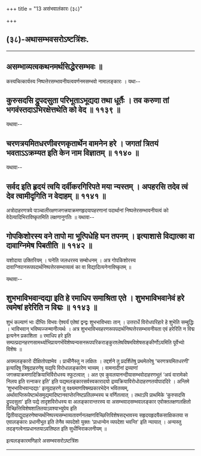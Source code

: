 +++
title = "13 असंभवालंकारः (३८)"

+++


## (३८)-अथासम्भवसरोऽष्टत्रिंशः.

------------------------------------------------------------------------

## असम्भाव्यत्वकथनमर्थसिद्धेरसम्भवः ॥

कस्यचित्कार्यस्य निष्पत्तेरसम्भावनीयत्ववर्णनमसम्भवो नामालङ्कारः । यथा--



## कुरुसदसि द्रुपदसुता परिभूताऽभूद्यदा तथा धूर्तैः । तव करुणा तां भगवंस्तदाऽभिरक्षेत्तथेति को वेद ॥ ११३९ ॥

यथावा--



## चरणत्रयमितधरणीवरणकृतार्थेन वामनेन हरे । जगतां त्रितयं भवताऽऽक्रम्यत इति केन नाम विज्ञातम् ॥ ११४० ॥

यथावा--



## सर्वद इति हृदयं त्वयि दर्वीकरगिरिपते मया न्यस्तम् । अपहरसि तदेव त्वं देव त्वामीदृगिति न वेदाहम् ॥ ११४१ ॥

अत्रोदाहरणत्रये पाञ्चालीरक्षणजगत्त्रयाक्रमणहृदयापहरणानां पदार्थानां
निष्पत्तेरसम्भावनीयत्वं को वेदेत्यादिभिराविष्कृतमिति लक्षणानुगतिः ॥
यथावा--



## गोपकिशोरस्य वने तापो मा भूत्पिधेहि घन तपनम् । इत्याशासे विद्यात्का वा दावाग्निमेष पिबतीति ॥ ११४२ ॥

यशोदाया उक्तिरियम् । घनेति जलधरस्य सम्बोधनम् । अत्र गोपकिशोरस्य
दावाग्निपानरूपपदार्थनिष्पत्तेरसम्भाव्यत्वं का वा विद्यादित्यनेनाविष्कृतम्
॥

यथावा--



## शुभभाविभवान्दद्या इति हे रमाधिप समाश्रिता एते । शुभभाविभवानेवं हरे त्वमेषां हरेरिति न विद्मः ॥ ११४३ ॥

शुभं कल्याणं भाः दीप्तिः विभवः ऐश्वर्यं एतेषां द्वन्द्वः शुभभाविभवाः
तान् । उत्तरार्धे विरोधपरिहारे हे शुभेति सम्बुद्धिः । भाविभवान्
भविष्यज्जन्मानीत्यर्थः । अत्र शुभभाविभवहरणरूपपदार्थनिष्पत्तेरसम्भावनीयता
एवं हरेरिति न विद्म इत्यनेन प्रकाशिता ॥ रमाधिप हरे इति
सम्पत्प्रदानहरणसामर्थ्याभिप्रायगर्भविशेष्यन्यसनरूपपरिकराङ्कुरश्लेषविषमविशेषसङ्कीर्णोऽयमिति
पूर्वेभ्यो विशेषः ॥

अयमलङ्कारो दीक्षितोपज्ञमेव । प्राचीनैस्तु न लक्षितः । तद्दर्शने तु
प्रदर्शितेषु प्रथमेतरेषु ‘चरणत्रयमितधरणी' इत्यादिषु त्रिषूदाहरणेषु
यद्यपि विरोधालङ्कारेण भाव्यम् । वामनादीनां द्रव्याणां
जगत्त्रयाक्रमणादिक्रियाभिर्विरोधस्य स्फुटत्वात् । अत एव
कुवलयानन्दीयासम्भवोदाहरणभूतं ‘अयं वारामेको निलय इति रत्नाकर इति’ इति
पद्यमलङ्कारसर्वस्वकारादयो द्रव्यक्रियाविरोधोदाहरणतयोपाददिरे । अन्तिमे
‘शुभभाविभवान्दद्याः' इत्युदाहरणे तु वक्ष्यमाणविषमप्रकारभेदेन भवितव्यम्,
अर्थावाप्तिरूपेष्टार्थसमुद्यमादिष्टानवाप्तेरनिष्टप्रतिलम्भस्य च
वर्णितत्वात् । तथाऽपि प्राथमिके ‘कुरुसदसि द्रुपदसुता' इति पद्ये
तादृशविरोधस्य वा अलङ्कारान्तरस्य वा असम्भवादसम्भवालङ्कार एवोक्तलक्षणलक्षितो
विच्छित्तिविशेषशालितयाऽवश्याभ्युपेय इति
द्वितीयाद्युदाहरणेष्वप्यर्थनिष्पत्त्यसम्भाव्यतावर्णनलक्षणविच्छित्तिविशेषसद्भावस्य
सहृदयहृदयैकसाक्षिकतया स एवालङ्कारः प्रधानीभूत इति तेनैव व्यपदेशो युक्तः
'प्राधान्येन व्यपदेशा भवन्ति' इति न्यायात् । अन्यस्तु
तदङ्गत्वेनाप्रधानतयाऽवतिष्ठत इति सुधीभिराकलनीयम् ॥

इत्यलङ्कारमणिहारे असम्भवसरोऽष्टत्रिंशः

------------------------------------------------------------------------

